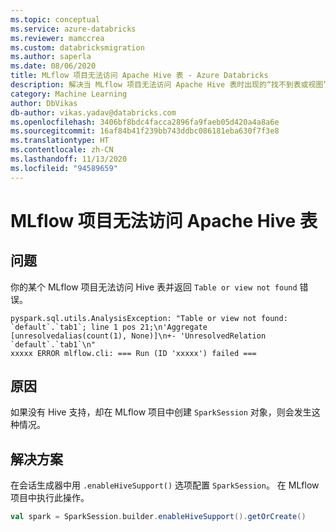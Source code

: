 ```yaml
---
ms.topic: conceptual
ms.service: azure-databricks
ms.reviewer: mamccrea
ms.custom: databricksmigration
ms.author: saperla
ms.date: 08/06/2020
title: MLflow 项目无法访问 Apache Hive 表 - Azure Databricks
description: 解决当 MLflow 项目无法访问 Apache Hive 表时出现的“找不到表或视图”错误。
category: Machine Learning
author: DbVikas
db-author: vikas.yadav@databricks.com
ms.openlocfilehash: 3406bf8bdc4facca2896fa9faeb05d420a4a8a6e
ms.sourcegitcommit: 16af84b41f239bb743ddbc086181eba630f7f3e8
ms.translationtype: HT
ms.contentlocale: zh-CN
ms.lasthandoff: 11/13/2020
ms.locfileid: "94589659"
---
```

# <a name="mlflow-project-fails-to-access-an-apache-hive-table"></a>MLflow 项目无法访问 Apache Hive 表

## <a name="problem"></a>问题

你的某个 MLflow 项目无法访问 Hive 表并返回 `Table or view not found` 错误。

```console
pyspark.sql.utils.AnalysisException: "Table or view not found: `default`.`tab1`; line 1 pos 21;\n'Aggregate [unresolvedalias(count(1), None)]\n+- 'UnresolvedRelation `default`.`tab1`\n"
xxxxx ERROR mlflow.cli: === Run (ID 'xxxxx') failed ===
```

## <a name="cause"></a>原因

如果没有 Hive 支持，却在 MLflow 项目中创建 `SparkSession` 对象，则会发生这种情况。

## <a name="solution"></a>解决方案

在会话生成器中用 `.enableHiveSupport()` 选项配置 `SparkSession`。 在 MLflow 项目中执行此操作。

```scala
val spark = SparkSession.builder.enableHiveSupport().getOrCreate()
```